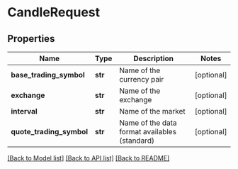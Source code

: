 # CandleRequest

## Properties
Name | Type | Description | Notes
------------ | ------------- | ------------- | -------------
**base_trading_symbol** | **str** | Name of the currency pair | [optional] 
**exchange** | **str** | Name of the exchange | [optional] 
**interval** | **str** | Name of the market | [optional] 
**quote_trading_symbol** | **str** | Name of the data format availables (standard) | [optional] 

[[Back to Model list]](../README.md#documentation-for-models) [[Back to API list]](../README.md#documentation-for-api-endpoints) [[Back to README]](../README.md)


